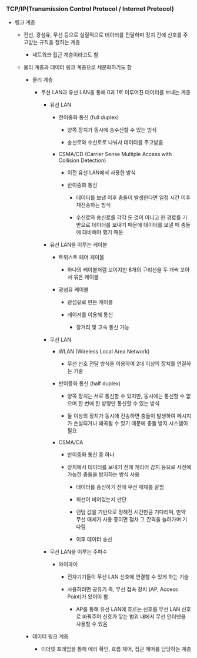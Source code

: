 ### TCP/IP(Transmission Control Protocol / Internet Protocol)

- 링크 계층
  
  - 전선, 광섬유, 무선 등으로 실질적으로 데이터를 전달하며 장치 간에 신호를 주고받는 규칙을 정하는 계층
    
    - 네트워크 접근 계층이라고도 함
  
  - 물리 계층과 데이터 링크 계층으로 세분화하기도 함
    
    - 물리 계층
      
      - 무선 LAN과 유선 LAN을 통해 0과 1로 이루어진 데이터를 보내는 계층
        
        - 유선 LAN
          
          - 전이중화 통신 (full duplex)
            
            - 양쪽 장치가 동시에 송수신할 수 있는 방식
            
            - 송신로와 수신로로 나눠서 데이터를 주고받음
          
          - CSMA/CD (Carrier Sense Multiple Access with Collision Detection)
            
            - 이전 유선 LAN에서 사용한 방식
            
            - 반이중화 통신
              
              - 데이터를 보낸 이후 충돌이 발생한다면 일정 시간 이후 재전송하는 방식
              
              - 수신로와 송신로를 각각 둔 것이 아니고 한 경로를 기반으로 데이터를 보내기 때문에 데이터를 보낼 때 충돌에 대비해야 했기 때문
        
        - 유선 LAN을 이루는 케이블
          
          - 트위스트 페어 케이블
            
            - 하나의 케이블처럼 보이지만 8개의 구리선을 두 개씩 꼬아서 묶은 케이블
          
          - 광섬유 케이블
            
            - 광섬유로 만든 케이블
            
            - 레이저를 이용해 통신
              
              - 장거리 및 고속 통신 가능
        
        - 무선 LAN
          
          - WLAN (Wireless Local Area Network)
            
            - 무선 신호 전달 방식을 이용하여 2대 이상의 장치를 연결하는 기술
          
          - 반이중화 통신 (half duplex)
            
            - 양쪽 장치는 서로 통신할 수 있지만, 동시에는 통신할 수 없으며 한 번에 한 방향만 통신할 수 있는 방식
            
            - 둘 이상의 장치가 동시에 전송하면 충돌이 발생하여 메시지가 손실되거나 왜곡될 수 있기 때문에 충돌 방지 시스템이 필요
          
          - CSMA/CA
            
            - 반이중화 통신 중 하나
            
            - 장치에서 데이터를 보내기 전에 캐리어 감지 등으로 사전에 가능한 충돌을 방지하는 방식 사용
              
              - 데이터를 송신하기 전에 무선 매체를 살핌
              
              - 회선이 비어있는지 판단
              
              - 랜덤 값을 기반으로 정해진 시간만큼 기다리며, 만약 무선 매체가 사용 중이면 점차 그 간격을 늘려가며 기다림
              
              - 이후 데이터 송신
        
        - 무선 LAN을 이루는 주파수
          
          - 와이파이
            
            - 전자기기들이 무선 LAN 신호에 연결할 수 있게 하는 기술
            
            - 사용하려면 공유기 즉, 무선 접속 장치 (AP, Access Point)가 있어야 함
              
              - AP를 통해 유선 LAN에 흐르는 신호를 무선 LAN 신호로 바꿔주어 신호가 닿는 범위 내에서 무선 인터넷을 사용할 수 있음
    
    - 데이터 링크 계층
      
      - 이더넷 프레임을 통해 에러 확인, 흐름 제어, 접근 제어를 담당하는 계층

